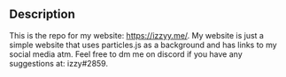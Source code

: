 ## Description
This is the repo for my website: https://izzyy.me/. My website is just a simple website that uses particles.js as a background and has links to my social media atm. Feel free to dm me on discord if you have any suggestions at: izzy#2859. 
